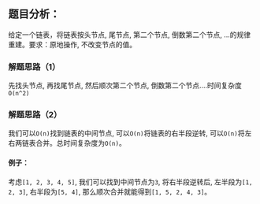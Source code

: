 ## 题目分析：

给定一个链表，将链表按头节点, 尾节点, 第二个节点, 倒数第二个节点, ...的规律重建。要求：原地操作, 不改变节点的值。

### 解题思路（1）
先找头节点, 再找尾节点, 然后顺次第二个节点, 倒数第二个节点....时间复杂度`O(n^2)`
### 解题思路（2）
我们可以`O(n)`找到链表的中间节点, 可以`O(n)`将链表的右半段逆转, 可以`O(n)`将左右两链表合并。总时间复杂度为`O(n)`。
#### 例子：
考虑`[1, 2, 3, 4, 5]`, 我们可以找到中间节点为`3`, 将右半段逆转后, 左半段为`[1, 2, 3]`, 右半段为`[5, 4]`, 那么顺次合并就能得到`[1, 5, 2, 4, 3]`。